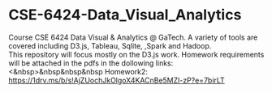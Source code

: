 # CSE-6424-Data_Visual_Analytics
Course CSE 6424 Data Visual &amp; Analytics @ GaTech. A variety of tools are covered including D3.js, Tableau, Sqlite, ,Spark and Hadoop.  
This repository will focus mostly on the D3.js work. Homework requirements will be attached in the pdfs in the dollowing links:
<br/><&nbsp>&nbsp&nbsp&nbsp Homework2: https://1drv.ms/b/s!AjZUochJkOlgoX4KACnBe5MZl-zP?e=7birLT
